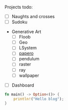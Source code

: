 Projects todo:

- [ ] Naughts and crosses
- [ ] Sudoku
- Generative Art
    - [ ] Floob
    - [ ] Geo
    - [ ] LSystem
    - [ ] [papero](/blog/papero) 
    - [ ] pendulum
    - [ ] raster
    - [ ] ray
    - [ ] wallpaper
- [ ] Dashboard

``` rust
fn main() -> Option<()> {
    println!("Hello blog");
}
```